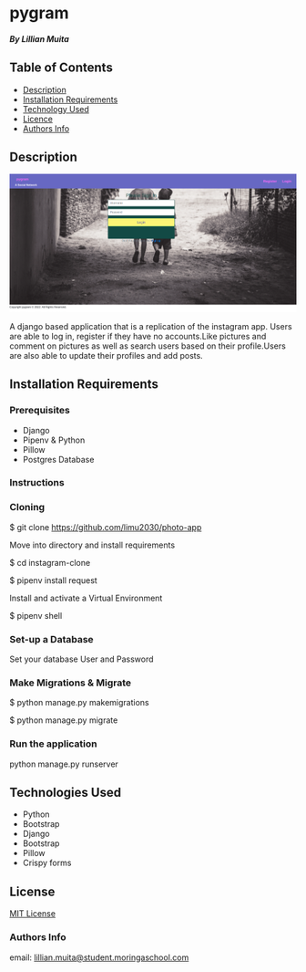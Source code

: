 # pygram

##### By Lillian Muita

## Table of Contents

- [Description](#Description)
- [Installation Requirements](#installation-requirements)
- [Technology Used](#technologies-used)
- [Licence](#licence)
- [Authors Info](#author-Info)

## Description


<img src="core/static/core/images/pygramappscreenshot.png" alt="landingpage" width="" height=""/>

<p>A django based application that is a replication of the instagram app. Users are able to log in, register if they have no accounts.Like pictures and comment on pictures as well as search users based on their profile.Users are also able to update their profiles and add posts.</p>



## Installation Requirements

### Prerequisites

- Django
- Pipenv & Python
- Pillow 
- Postgres Database


### Instructions

### Cloning

$ git clone https://github.com/limu2030/photo-app

Move into directory and install requirements

$ cd instagram-clone

$ pipenv install request

Install and activate a Virtual Environment

$ pipenv shell
 

### Set-up a Database

Set your database User and Password 

### Make Migrations & Migrate

$ python manage.py makemigrations <DB Name> 

$ python manage.py migrate 

### Run the application

python manage.py runserver 


## Technologies Used

- Python
- Bootstrap
- Django
- Bootstrap
- Pillow
- Crispy forms




## License

[MIT License](LICENSE)

### Authors Info

email: lillian.muita@student.moringaschool.com

